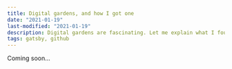 ```yaml
---
title: Digital gardens, and how I got one
date: "2021-01-19"
last-modified: "2021-01-19"
description: Digital gardens are fascinating. Let me explain what I found about them, and why I decided to make one for myself. 
tags: gatsby, github
---
```


Coming soon...